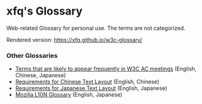 # xfq's Glossary

Web-related Glossary for personal use. The terms are not categorized.

Rendered version: https://xfq.github.io/w3c-glossary/

### Other Glossaries

* [Terms that are likely to appear frequently in W3C AC meetings](https://www.w3.org/2020/05/words) (English, Chinese, Japanese)
* [Requirements for Chinese Text Layout](https://w3c.github.io/clreq/#glossary) (English, Chinese)
* [Requirements for Japanese Text Layout](https://w3c.github.io/jlreq/#terminology) (English, Japanese)
* [Mozilla L10N Glossary](https://github.com/mozilla-japan/translation/wiki/Mozilla-L10N-Glossary) (English, Japanese)
